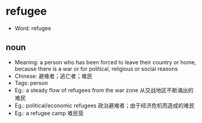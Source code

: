 # refugee

- Word: refugee

## noun

- Meaning: a person who has been forced to leave their country or home, because there is a war or for political, religious or social reasons
- Chinese: 避难者；逃亡者；难民
- Tags: person
- Eg.: a steady flow of refugees from the war zone 从交战地区不断涌出的难民
- Eg.: political/economic refugees 政治避难者；由于经济危机而造成的难民
- Eg.: a refugee camp 难民营

